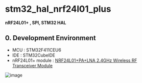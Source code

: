 # stm32_hal_nrf24l01_plus

__nRF24L01+ , SPI, STM32 HAL__

## 0. Development Environment

- MCU : STM32F411CEU6
- IDE : STM32CubeIDE
- nRF24L01+ module : [NRF24L01+PA+LNA 2.4GHz Wireless RF Transceiver Module](https://electropeak.com/nrf24l01-pa-lna-wireless-module)

![image](https://user-images.githubusercontent.com/48342925/126250540-7b1a6722-91dc-422f-b028-bfee02d0f004.png)


